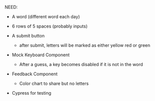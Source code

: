 NEED:
- A word (different word each day)


- 6 rows of 5 spaces (probably inputs)
- A submit button
  * after submit, letters will be marked as either yellow red or green


- Mock Keyboard Component
  - After a guess, a key becomes disabled if it is not in the word

- Feedback Component
  - Color chart to share but no letters

- Cypress for testing